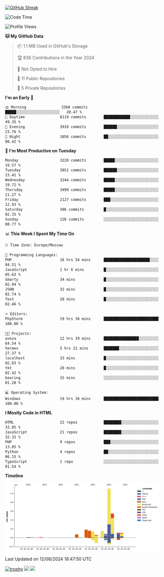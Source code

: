 [![GitHub Streak](https://github-readme-streak-stats.herokuapp.com/?user=yogik10)](https://git.io/streak-stats)
<!--START_SECTION:waka-->
![Code Time](http://img.shields.io/badge/Code%20Time-602%20hrs%2048%20mins-blue)

![Profile Views](http://img.shields.io/badge/Profile%20Views-0-blue)

**🐱 My GitHub Data** 

> 📦 1.1 MB Used in GitHub's Storage 
 > 
> 🏆 836 Contributions in the Year 2024
 > 
> 🚫 Not Opted to Hire
 > 
> 📜 11 Public Repositories 
 > 
> 🔑 5 Private Repositories 
 > 
**I'm an Early 🐤** 

```text
🌞 Morning                3368 commits        █████░░░░░░░░░░░░░░░░░░░░   20.47 % 
🌆 Daytime                8119 commits        ████████████░░░░░░░░░░░░░   49.35 % 
🌃 Evening                3910 commits        ██████░░░░░░░░░░░░░░░░░░░   23.76 % 
🌙 Night                  1056 commits        ██░░░░░░░░░░░░░░░░░░░░░░░   06.42 % 
```
📅 **I'm Most Productive on Tuesday** 

```text
Monday                   3220 commits        █████░░░░░░░░░░░░░░░░░░░░   19.57 % 
Tuesday                  3851 commits        ██████░░░░░░░░░░░░░░░░░░░   23.41 % 
Wednesday                3244 commits        █████░░░░░░░░░░░░░░░░░░░░   19.72 % 
Thursday                 3499 commits        █████░░░░░░░░░░░░░░░░░░░░   21.27 % 
Friday                   2127 commits        ███░░░░░░░░░░░░░░░░░░░░░░   12.93 % 
Saturday                 386 commits         █░░░░░░░░░░░░░░░░░░░░░░░░   02.35 % 
Sunday                   126 commits         ░░░░░░░░░░░░░░░░░░░░░░░░░   00.77 % 
```


📊 **This Week I Spent My Time On** 

```text
🕑︎ Time Zone: Europe/Moscow

💬 Programming Languages: 
PHP                      16 hrs 34 mins      █████████████████████░░░░   84.51 % 
JavaScript               1 hr 6 mins         █░░░░░░░░░░░░░░░░░░░░░░░░   05.63 % 
Smarty                   34 mins             █░░░░░░░░░░░░░░░░░░░░░░░░   02.94 % 
JSON                     32 mins             █░░░░░░░░░░░░░░░░░░░░░░░░   02.74 % 
Text                     28 mins             █░░░░░░░░░░░░░░░░░░░░░░░░   02.46 % 

🔥 Editors: 
PhpStorm                 19 hrs 36 mins      █████████████████████████   100.00 % 

🐱‍💻 Projects: 
aveza                    12 hrs 39 mins      ████████████████░░░░░░░░░   64.54 % 
hermes                   5 hrs 21 mins       ███████░░░░░░░░░░░░░░░░░░   27.37 % 
localhost                33 mins             █░░░░░░░░░░░░░░░░░░░░░░░░   02.83 % 
tkt                      28 mins             █░░░░░░░░░░░░░░░░░░░░░░░░   02.42 % 
bearing                  15 mins             ░░░░░░░░░░░░░░░░░░░░░░░░░   01.28 % 

💻 Operating System: 
Windows                  19 hrs 36 mins      █████████████████████████   100.00 % 
```

**I Mostly Code in HTML** 

```text
HTML                     22 repos            ████████░░░░░░░░░░░░░░░░░   33.85 % 
JavaScript               21 repos            ████████░░░░░░░░░░░░░░░░░   32.31 % 
PHP                      9 repos             ███░░░░░░░░░░░░░░░░░░░░░░   13.85 % 
Python                   4 repos             ██░░░░░░░░░░░░░░░░░░░░░░░   06.15 % 
TypeScript               1 repo              ░░░░░░░░░░░░░░░░░░░░░░░░░   01.54 % 
```



**Timeline**

![Lines of Code chart](https://raw.githubusercontent.com/Yogik10/Yogik10/main/assets/bar_graph.png)


 Last Updated on 12/06/2024 18:47:50 UTC
<!--END_SECTION:waka-->
[![trophy](https://github-profile-trophy.vercel.app/?username=yogik10)](https://github.com/ryo-ma/github-profile-trophy)
![](https://github-profile-summary-cards.vercel.app/api/cards/profile-details?username=yogik10&theme=solarized_dark)
![](https://github-profile-summary-cards.vercel.app/api/cards/most-commit-language?username=yogik10&theme=solarized_dark)


